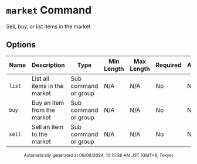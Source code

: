 # `market` Command

Sell, buy, or list items in the market

## Options

| Name | Description | Type | Min Length | Max Length | Required | Autocomplete |
| ---- | ----------- | ---- | ---------- | ---------- | -------- | ------------ |
| `list` | List all items in the market | Sub command or group | N/A | N/A | No | No |
| `buy` | Buy an item from the market | Sub command or group | N/A | N/A | No | No |
| `sell` | Sell an item to the market | Sub command or group | N/A | N/A | No | No |

<div align="center"><sub>Automatically generated at 09/06/2024, 10:15:36 AM JST (GMT+9, Tokyo)</sub></div>